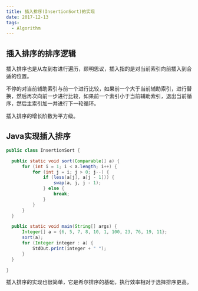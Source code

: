 ```yaml
---
title: 插入排序(InsertionSort)的实现
date: 2017-12-13
tags:
  - Algorithm
---
```


## 插入排序的排序逻辑

插入排序也是从左到右进行遍历，顾明思议，插入指的是对当前索引向前插入到合适的位置。

不停的对当前辅助索引与前一个进行比较，如果前一个大于当前辅助索引，进行替换，然后再次向前一步进行比较，如果前一个索引小于当前辅助索引，退出当前循序，然后主索引加一并进行下一轮循环。

插入排序的增长阶数为平方级。

## Java实现插入排序

 ```java
 public class InsertionSort {
 
   public static void sort(Comparable[] a) {
       for (int i = 1; i < a.length; i++) {
           for (int j = i; j > 0; j--) {
               if (less(a[j], a[j - 1])) {
                   swap(a, j, j - 1);
               } else {
                   break;
               } 
           }
       }
   }
 
   public static void main(String[] args) {
       Integer[] a = {6, 5, 7, 8, 10, 1, 100, 23, 76, 19, 11};
       sort(a);
       for (Integer integer : a) {
           StdOut.print(integer + " ");
       }
   }
 
 }
 
```

插入排序的实现也很简单，它是希尔排序的基础，执行效率相对于选择排序更高。
